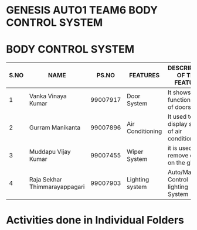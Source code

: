 # GENESIS AUTO1 TEAM6 BODY CONTROL SYSTEM
# BODY CONTROL SYSTEM
S.NO|NAME|PS.NO|FEATURES|DESCRIPTION OF THE FEATURE
|-|-|-|-|-|
1|Vanka Vinaya Kumar| 99007917| Door System |It shows the functionality of doors|
2|Gurram Manikanta| 99007896|Air Conditioning | It used to display status of air conditioning|
3|Muddapu Vijay Kumar| 99007455| Wiper System |it is used to remove dust on the glass|
4|Raja Sekhar Thimmarayappagari| 99007903| Lighting system|  Auto/Manual Control lighting System |

# Activities done in Individual Folders
